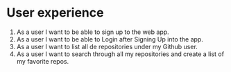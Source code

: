 # User experience

<ol>
  <li>As a user I want to be able to sign up to the web app.
  <li>As a user I want to be able to Login after Signing Up into the app.</li>
  <li>As a user I want to list all de repositories under my Github user.</li>
  <li>As a user I want to search through all my repositories and create a list of my favorite repos.</li>
</ol>
